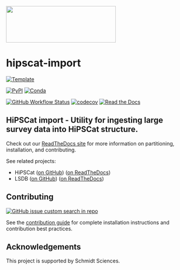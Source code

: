 <img src="https://github.com/lincc-frameworks/tape/blob/main/docs/DARK_Combo_sm.png?raw=true" width="300" height="100">

# hipscat-import

[![Template](https://img.shields.io/badge/Template-LINCC%20Frameworks%20Python%20Project%20Template-brightgreen)](https://lincc-ppt.readthedocs.io/en/latest/)

[![PyPI](https://img.shields.io/pypi/v/hipscat-import?color=blue&logo=pypi&logoColor=white)](https://pypi.org/project/hipscat-import/)
[![Conda](https://img.shields.io/conda/vn/conda-forge/hipscat-import.svg?color=blue&logo=condaforge&logoColor=white)](https://anaconda.org/conda-forge/hipscat-import)

[![GitHub Workflow Status](https://img.shields.io/github/actions/workflow/status/astronomy-commons/hipscat-import/smoke-test.yml)](https://github.com/astronomy-commons/hipscat-import/actions/workflows/smoke-test.yml)
[![codecov](https://codecov.io/gh/astronomy-commons/hipscat-import/branch/main/graph/badge.svg)](https://codecov.io/gh/astronomy-commons/hipscat-import)
[![Read the Docs](https://img.shields.io/readthedocs/hipscat-import)](https://hipscat-import.readthedocs.io/)

## HiPSCat import - Utility for ingesting large survey data into HiPSCat structure.

Check out our [ReadTheDocs site](https://hipscat-import.readthedocs.io/en/latest/)
for more information on partitioning, installation, and contributing.

See related projects:

* HiPSCat ([on GitHub](https://github.com/astronomy-commons/hipscat))
  ([on ReadTheDocs](https://hipscat.readthedocs.io/en/latest/))
* LSDB ([on GitHub](https://github.com/astronomy-commons/lsdb)) 
  ([on ReadTheDocs](https://lsdb.readthedocs.io/en/latest/))

## Contributing

[![GitHub issue custom search in repo](https://img.shields.io/github/issues-search/astronomy-commons/hipscat-import?color=purple&label=Good%20first%20issues&query=is%3Aopen%20label%3A%22good%20first%20issue%22)](https://github.com/astronomy-commons/hipscat-import/issues?q=is%3Aissue+is%3Aopen+label%3A%22good+first+issue%22)

See the [contribution guide](https://hipscat-import.readthedocs.io/en/latest/guide/contributing.html)
for complete installation instructions and contribution best practices.

## Acknowledgements

This project is supported by Schmidt Sciences.
